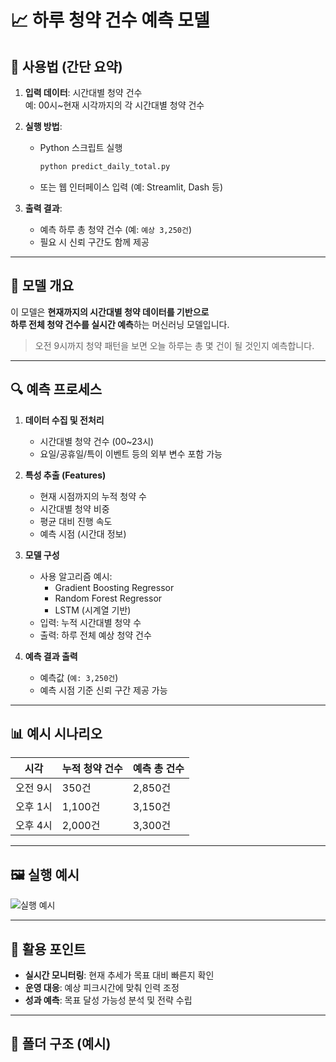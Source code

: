 # 📈 하루 청약 건수 예측 모델

## 🔧 사용법 (간단 요약)

1. **입력 데이터**: 시간대별 청약 건수  
   예: 00시~현재 시각까지의 각 시간대별 청약 건수

2. **실행 방법**:
   - Python 스크립트 실행  
     ```bash
     python predict_daily_total.py
     ```
   - 또는 웹 인터페이스 입력 (예: Streamlit, Dash 등)

3. **출력 결과**:
   - 예측 하루 총 청약 건수 (예: `예상 3,250건`)
   - 필요 시 신뢰 구간도 함께 제공

---

## 🧠 모델 개요

이 모델은 **현재까지의 시간대별 청약 데이터를 기반으로**  
**하루 전체 청약 건수를 실시간 예측**하는 머신러닝 모델입니다.

> 오전 9시까지 청약 패턴을 보면 오늘 하루는 총 몇 건이 될 것인지 예측합니다.

---

## 🔍 예측 프로세스

1. **데이터 수집 및 전처리**
   - 시간대별 청약 건수 (00~23시)
   - 요일/공휴일/특이 이벤트 등의 외부 변수 포함 가능

2. **특성 추출 (Features)**
   - 현재 시점까지의 누적 청약 수
   - 시간대별 청약 비중
   - 평균 대비 진행 속도
   - 예측 시점 (시간대 정보)

3. **모델 구성**
   - 사용 알고리즘 예시:
     - Gradient Boosting Regressor
     - Random Forest Regressor
     - LSTM (시계열 기반)
   - 입력: 누적 시간대별 청약 수
   - 출력: 하루 전체 예상 청약 건수

4. **예측 결과 출력**
   - 예측값 (`예: 3,250건`)
   - 예측 시점 기준 신뢰 구간 제공 가능

---

## 📊 예시 시나리오

| 시각       | 누적 청약 건수 | 예측 총 건수 |
|------------|----------------|----------------|
| 오전 9시   | 350건          | 2,850건       |
| 오후 1시   | 1,100건        | 3,150건       |
| 오후 4시   | 2,000건        | 3,300건       |

---

## 🖼️ 실행 예시

![실행 예시](./example.png)

---

## 📌 활용 포인트

- **실시간 모니터링**: 현재 추세가 목표 대비 빠른지 확인
- **운영 대응**: 예상 피크시간에 맞춰 인력 조정
- **성과 예측**: 목표 달성 가능성 분석 및 전략 수립

---

## 📂 폴더 구조 (예시)
